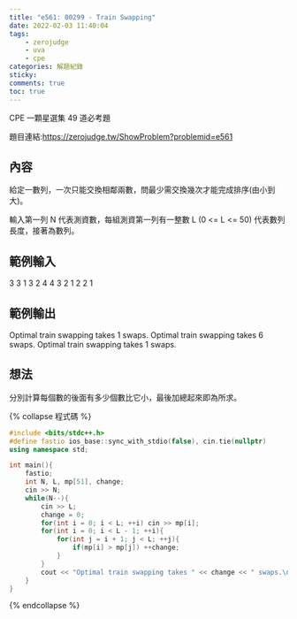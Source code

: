 ```yaml
---
title: "e561: 00299 - Train Swapping"
date: 2022-02-03 11:40:04
tags:
    - zerojudge
    - uva
    - cpe
categories: 解題紀錄
sticky: 
comments: true
toc: true
---
```

CPE 一顆星選集 49 道必考題
<!--more-->
題目連結:https://zerojudge.tw/ShowProblem?problemid=e561
## 內容
給定一數列，一次只能交換相鄰兩數，問最少需交換幾次才能完成排序(由小到大)。

輸入第一列 N 代表測資數，每組測資第一列有一整數 L (0 <= L <= 50) 代表數列長度，接著為數列。
## 範例輸入
3
3
1 3 2
4
4 3 2 1
2
2 1
## 範例輸出
Optimal train swapping takes 1 swaps.
Optimal train swapping takes 6 swaps.
Optimal train swapping takes 1 swaps.
## 想法
分別計算每個數的後面有多少個數比它小，最後加總起來即為所求。

{% collapse 程式碼 %}
```cpp
#include <bits/stdc++.h>
#define fastio ios_base::sync_with_stdio(false), cin.tie(nullptr)
using namespace std;

int main(){
    fastio;
    int N, L, mp[51], change;
    cin >> N;
    while(N--){
        cin >> L;
        change = 0;
        for(int i = 0; i < L; ++i) cin >> mp[i];
        for(int i = 0; i < L - 1; ++i){
            for(int j = i + 1; j < L; ++j){
                if(mp[i] > mp[j]) ++change;
            }
        }
        cout << "Optimal train swapping takes " << change << " swaps.\n";
    }
}
```
{% endcollapse %}